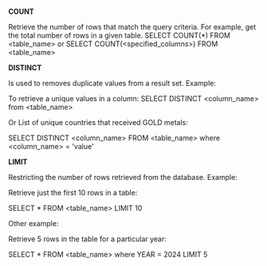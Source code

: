 **COUNT**

Retrieve the number of rows that match the query criteria.
For example, get the total number of rows in a given table.
SELECT COUNT(*) FROM <table_name>
or
SELECT COUNT(<specified_columns>) FROM <table_name>

**DISTINCT**

Is used to removes duplicate values from a result set.
Example:

To retrieve a unique values in a column:
SELECT DISTINCT <column_name> from <table_name>

Or 
List of unique countries that received GOLD metals:

SELECT DISTINCT <column_name> FROM <table_name> where <column_name> = 'value'

**LIMIT**

Restricting the number of rows retrieved from the database.
Example:

Retrieve just the first 10 rows in a table:

SELECT * FROM <table_name> LIMIT 10

Other example:

Retrieve 5 rows in the table for a particular year:

SELECT * FROM <table_name> where YEAR = 2024 LIMIT 5